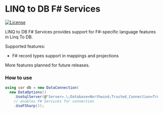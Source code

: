 # LINQ to DB F# Services<!-- omit in toc -->

[![License](https://img.shields.io/github/license/linq2db/linq2db)](MIT-LICENSE.txt)

LINQ to DB F# Services provides support for F#-specific language features in Linq To DB.

Supported features:

- F# record types support in mappings and projections

More features planned for future releases.

### How to use

```cs
using var db = new DataConnection(
  new DataOptions()
    .UseSqlServer(@"Server=.\;Database=Northwind;Trusted_Connection=True;")
    // enables F# Services for connection
    .UseFSharp());
```
